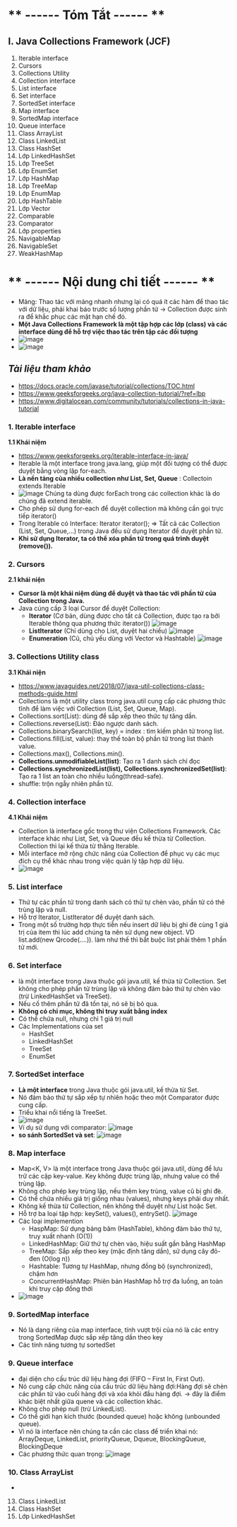 # ** ------ Tóm Tắt ------ **

## I. Java Collections Framework (JCF)
1. Iterable interface
2. Cursors
3. Collections Utility
4. Collection interface
5. List interface
6. Set interface
7. SortedSet interface
8. Map interface
9. SortedMap interface
10. Queue interface
11. Class ArrayList
12. Class LinkedList
13. Class HashSet
14. Lớp LinkedHashSet
15. Lớp TreeSet
16. Lớp EnumSet
17. Lớp HashMap
18. Lớp TreeMap
19. Lớp EnumMap
20. Lớp HashTable
21. Lớp Vector
22. Comparable
23. Comparator
24. Lớp properties
25. NavigableMap
26. NavigableSet
27. WeakHashMap

# **  ------ Nội dung chi tiết ------ **
- Mảng: Thao tác với mảng nhanh nhưng lại có quá ít các hàm để thao tác với dữ liệu, phải khai báo trước số lượng phần tử -> Collection được sinh ra để khắc phục các mặt hạn chế đó.
- **Một Java Collections Framework là một tập hợp các lớp (class) và các interface dùng để hỗ trợ việc thao tác trên tập các đối tượng**
- ![image](https://github.com/user-attachments/assets/3638192d-c746-4551-831e-ff892fb7b09c)
- ![image](https://github.com/user-attachments/assets/5366c357-41f2-4c0b-ab26-157a98c29fa3)

## ***Tài liệu tham khảo***
- https://docs.oracle.com/javase/tutorial/collections/TOC.html
- https://www.geeksforgeeks.org/java-collection-tutorial/?ref=lbp
- https://www.digitalocean.com/community/tutorials/collections-in-java-tutorial

### 1. Iterable interface
**1.1 Khái niệm**
- https://www.geeksforgeeks.org/iterable-interface-in-java/
- Iterable<T> là một interface trong java.lang, giúp một đối tượng có thể được duyệt bằng vòng lặp for-each.
- **Là nền tảng của nhiều collection như List, Set, Queue** : Collectoin extends Iterable
- ![image](https://github.com/user-attachments/assets/5b346ae1-c1b1-453f-8eb7-f1b2f31c7cb1) Chúng ta dùng được forEach trong các collection khác là do chúng đã extend iterable.
- Cho phép sử dụng for-each để duyệt collection mà không cần gọi trực tiếp iterator()
- Trong Iterable có Interface: Iterator<T> iterator(); => Tất cả các Collection (List, Set, Queue,...) trong Java đều sử dụng Iterator<T> để duyệt phần tử.
- **Khi sử dụng Iterator<T>, ta có thể xóa phần tử trong quá trình duyệt (remove()).**

### 2. Cursors
**2.1 khái niện**
- **Cursor là một khái niệm dùng để duyệt và thao tác với phần tử của Collection trong Java.**
- Java cúng cấp 3 loại Cursor để duyệt Collection:
  + **Iterator** (Cơ bản, dùng được cho tất cả Collection, được tạo ra bởi Iterable thông qua phương thức iterator()) ![image](https://github.com/user-attachments/assets/82e9001e-7e0f-4c3a-a077-4828465b61ec)
  + **ListIterator** (Chỉ dùng cho List, duyệt hai chiều) ![image](https://github.com/user-attachments/assets/2774c0b4-a3c4-4496-8d32-8da174f8ca90)
  + **Enumeration** (Cũ, chủ yếu dùng với Vector và Hashtable) ![image](https://github.com/user-attachments/assets/20074574-0c79-4a9f-b489-c511bab5298e)

### 3. Collections Utility class
**3.1 Khái niện**
- https://www.javaguides.net/2018/07/java-util-collections-class-methods-guide.html
- Collections là một utility class trong java.util cung cấp các phương thức tĩnh để làm việc với Collection (List, Set, Queue, Map).
- Collections.sort(List<T>): dùng để sắp xếp theo thức tự tăng dần.
- Collections.reverse(List<t>): Đảo ngược danh sách.
- Collections.binarySearch(list, key) = index : tìm kiếm phân tử trong list.
- Collections.fill(List<T>, value): thay thế toàn bộ phần tử trong list thành value.
- Collections.max(), Collections.min().
- **Collections.unmodifiableList(list)**: Tạo ra 1 danh sách chỉ đọc
- **Collections.synchronizedList(list), Collections.synchronizedSet(list)**: Tạo ra 1 list an toàn cho nhiều luồng(thread-safe).
- shuffle: trộn ngẫy nhiên phần tử.

### 4. Collection interface
**4.1 Khái niệm**
- Collection là interface gốc trong thư viện Collections Framework. Các interface khác như List, Set, và Queue đều kế thừa từ Collection. Collection thì lại kế thừa từ thằng Iterable.
- Mỗi interface mở rộng chức năng của Collection để phục vụ các mục đích cụ thể khác nhau trong việc quản lý tập hợp dữ liệu.
- ![image](https://github.com/user-attachments/assets/88e20cea-4544-44f0-a441-344339e9524c)

### 5. List interface
- Thứ tự các phần tử trong danh sách có thử tự chèn vào, phần tử có thẻ trùng lặp và null.
- Hỗ trợ Iterator, ListIterator để duyệt danh sách.
- Trong một số trường hợp thực tiễn nếu insert dữ liệu bị ghi đè cùng 1 giá trị của item thì lúc add chúng ta nên sử dụng new object. VD list.add(new Qrcode(....)). làm như thế thì bắt buộc list  phải thêm 1 phần tử mới.
### 6. Set interface
- là một interface trong Java thuộc gói java.util, kế thừa từ Collection<E>. Set không cho phép phần tử trùng lặp và không đảm bảo thứ tự chèn vào (trừ LinkedHashSet và TreeSet).
- Nếu cố thêm phần tử đã tồn tại, nó sẽ bị bỏ qua.
- **Không có chỉ mục, không thỉ truy xuất bằng index**
- Có thể chứa null, nhưng chỉ 1 giá trị null
- Các Implementations của set
  + HashSet
  + LinkedHashSet
  + TreeSet
  + EnumSet

### 7. SortedSet interface
- **Là một interface** trong Java thuộc gói java.util, kế thừa từ Set<E>.
- Nó đảm bảo thứ tự sắp xếp tự nhiên hoặc theo một Comparator được cung cấp.
- Triểu khai nổi tiếng  là TreeSet.
- ![image](https://github.com/user-attachments/assets/cd4f8018-a699-4af5-b48c-6bbfc1ae474b)
- Ví dụ sử dụng với comparator: ![image](https://github.com/user-attachments/assets/adfbbf17-b38e-4453-ba1b-d8da5e676a59)
- **so sánh SortedSet và set**: ![image](https://github.com/user-attachments/assets/47101836-3196-412e-9735-13cb1cb24f85)

### 8. Map interface
- Map<K, V> là một interface trong Java thuộc gói java.util, dùng để lưu trữ các cặp key-value. Key không được trùng lặp, nhưng value có thể trùng lặp.
- Không cho phép key trùng lặp, nếu thêm key trùng, value cũ bị ghi đè.
- Có thể chứa nhiều giá trị giống nhau (values), nhưng keys phải duy nhất.
- Không kế thừa từ Collection, nên không thể duyệt như List hoặc Set.
- Hỗ trợ ba loại tập hợp: keySet(), values(), entrySet(). ![image](https://github.com/user-attachments/assets/cf01c789-be37-4162-952c-acaef5bf09b8)
- Các loại implemention
  + HaspMap: Sử dụng bảng băm (HashTable), không đảm bảo thứ tự, truy xuất nhanh (O(1))
  + LinkedHashMap: 	Giữ thứ tự chèn vào, hiệu suất gần bằng HashMap
  + TreeMap: Sắp xếp theo key (mặc định tăng dần), sử dụng cây đỏ-đen (O(log n))
  + Hashtable: Tương tự HashMap, nhưng đồng bộ (synchronized), chậm hơn
  + ConcurrentHashMap: Phiên bản HashMap hỗ trợ đa luồng, an toàn khi truy cập đồng thời
- ![image](https://github.com/user-attachments/assets/9e00e65d-0bca-4991-866d-d3d9a83e4ada)

### 9. SortedMap interface
- Nó là dạng riêng của map interface, tính vượt trội của nó là các entry trong SortedMap được sắp xếp tăng dần theo key
- Các tính năng tương tự sortedSet

### 9. Queue interface
- đại diện cho cấu trúc dữ liệu hàng đợi (FIFO – First In, First Out).
- Nó cung cấp chức năng của cấu trúc dữ liệu hàng đợi:Hàng đợi sẽ chèn các phần tử vào cuối hàng đợi và xóa khỏi đầu hàng đợi. -> đây là điểm khác biệt nhất giữa quene và các collection khác.
- Không cho phép null (trừ LinkedList).
- Có thể giới hạn kích thước (bounded queue) hoặc không (unbounded queue).
- Vì nó là interface nên chúng ta cần các class để triển khai nó: ArrayDeque, LinkedList,  priorityQueue, Dqueue, BlockingQueue, BlockingDeque
- Các phương thức quan trọng: ![image](https://github.com/user-attachments/assets/4491b300-6b97-4573-8296-703086576b19)

### 10. Class ArrayList
-
13. Class LinkedList
14. Class HashSet
15. Lớp LinkedHashSet
  



